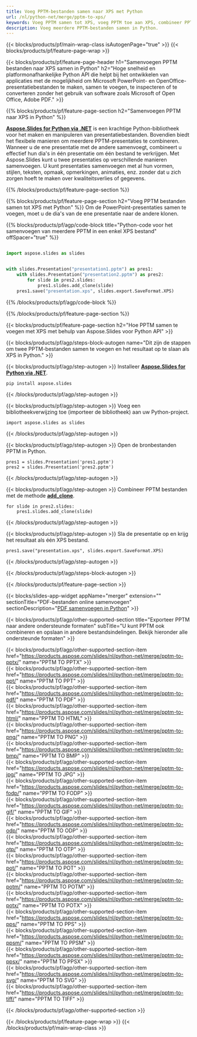 ```yaml
---
title: Voeg PPTM-bestanden samen naar XPS met Python
url: /nl/python-net/merge/pptm-to-xps/
keywords: Voeg PPTM samen tot XPS, voeg PPTM toe aan XPS, combineer PPTM tot XPS, PowerPoint, Presentatie, XPS, Python, Aspose
description: Voeg meerdere PPTM-bestanden samen in Python.
---
```


{{< blocks/products/pf/main-wrap-class isAutogenPage="true" >}}
{{< blocks/products/pf/feature-page-wrap >}}

{{< blocks/products/pf/feature-page-header h1="Samenvoegen PPTM bestanden naar XPS samen in Python" h2="Hoge snelheid en platformonafhankelijke Python API die helpt bij het ontwikkelen van applicaties met de mogelijkheid om Microsoft PowerPoint- en OpenOffice-presentatiebestanden te maken, samen te voegen, te inspecteren of te converteren zonder het gebruik van software zoals Microsoft of Open Office, Adobe PDF." >}}

{{% blocks/products/pf/feature-page-section h2="Samenvoegen PPTM naar XPS in Python" %}}

[**Aspose.Slides for Python via .NET**](https://products.aspose.com/slides/nl/python-net/) is een krachtige Python-bibliotheek voor het maken en manipuleren van presentatiebestanden. Bovendien biedt het flexibele manieren om meerdere PPTM-presentaties te combineren. Wanneer u de ene presentatie met de andere samenvoegt, combineert u effectief hun dia's in één presentatie om één bestand te verkrijgen. Met Aspose.Slides kunt u twee presentaties op verschillende manieren samenvoegen. U kunt presentaties samenvoegen met al hun vormen, stijlen, teksten, opmaak, opmerkingen, animaties, enz. zonder dat u zich zorgen hoeft te maken over kwaliteitsverlies of gegevens.

{{% /blocks/products/pf/feature-page-section %}}

{{% blocks/products/pf/feature-page-section  h2="Voeg PPTM bestanden samen tot XPS met Python" %}}
Om de PowerPoint-presentaties samen te voegen, moet u de dia's van de ene presentatie naar de andere klonen.

{{% blocks/products/pf/agp/code-block title="Python-code voor het samenvoegen van meerdere PPTM in een enkel XPS bestand" offSpacer="true" %}}

```python

import aspose.slides as slides


with slides.Presentation("presentation1.pptm") as pres1:
    with slides.Presentation("presentation2.pptm") as pres2:
        for slide in pres2.slides:
            pres1.slides.add_clone(slide)
    pres1.save("presentation.xps", slides.export.SaveFormat.XPS)
```


{{% /blocks/products/pf/agp/code-block %}}

{{% /blocks/products/pf/feature-page-section %}}

{{< blocks/products/pf/feature-page-section  h2="Hoe PPTM samen te voegen met XPS met behulp van Aspose.Slides voor Python API" >}}

{{< blocks/products/pf/agp/steps-block-autogen name="Dit zijn de stappen om twee PPTM-bestanden samen te voegen en het resultaat op te slaan als XPS in Python." >}}

{{< blocks/products/pf/agp/step-autogen >}}
Installeer [**Aspose.Slides for Python via .NET**](https://products.aspose.com/slides/nl/python-net/).
```
pip install aspose.slides
```
{{< /blocks/products/pf/agp/step-autogen >}}

{{< blocks/products/pf/agp/step-autogen >}}
Voeg een bibliotheekverwijzing toe (importeer de bibliotheek) aan uw Python-project.
```
import aspose.slides as slides
```
{{< /blocks/products/pf/agp/step-autogen >}}

{{< blocks/products/pf/agp/step-autogen >}}
Open de bronbestanden PPTM in Python.
```
pres1 = slides.Presentation('pres1.pptm')
pres2 = slides.Presentation('pres2.pptm')
```
{{< /blocks/products/pf/agp/step-autogen >}}

{{< blocks/products/pf/agp/step-autogen >}}
Combineer PPTM bestanden met de methode [**add_clone**](https://reference.aspose.com/slides/python-net/aspose.slides/islidecollection/#methods).
```
for slide in pres2.slides:
    pres1.slides.add_clone(slide)
```
{{< /blocks/products/pf/agp/step-autogen >}}

{{< blocks/products/pf/agp/step-autogen >}}
Sla de presentatie op en krijg het resultaat als één XPS bestand.
```
pres1.save("presentation.xps", slides.export.SaveFormat.XPS)
```

{{< /blocks/products/pf/agp/step-autogen >}}

{{< /blocks/products/pf/agp/steps-block-autogen >}}

{{< /blocks/products/pf/feature-page-section >}}

{{< blocks/slides-app-widget  appName="merger" extension="" sectionTitle="PDF-bestanden online samenvoegen" sectionDescription="[PDF samenvoegen in Python](https://products.aspose.com/slides/nl/python-net/merge/pdf/)" >}}

{{< blocks/products/pf/agp/other-supported-section title="Exporteer PPTM naar andere ondersteunde formaten" subTitle="U kunt PPTM ook combineren en opslaan in andere bestandsindelingen. Bekijk hieronder alle ondersteunde formaten" >}}

{{< blocks/products/pf/agp/other-supported-section-item href="https://products.aspose.com/slides/nl/python-net/merge/pptm-to-pptx/" name="PPTM TO PPTX" >}}  
{{< blocks/products/pf/agp/other-supported-section-item href="https://products.aspose.com/slides/nl/python-net/merge/pptm-to-ppt/" name="PPTM TO PPT" >}}  
{{< blocks/products/pf/agp/other-supported-section-item href="https://products.aspose.com/slides/nl/python-net/merge/pptm-to-pdf/" name="PPTM TO PDF" >}}  
{{< blocks/products/pf/agp/other-supported-section-item href="https://products.aspose.com/slides/nl/python-net/merge/pptm-to-html/" name="PPTM TO HTML" >}}  
{{< blocks/products/pf/agp/other-supported-section-item href="https://products.aspose.com/slides/nl/python-net/merge/pptm-to-png/" name="PPTM TO PNG" >}}  
{{< blocks/products/pf/agp/other-supported-section-item href="https://products.aspose.com/slides/nl/python-net/merge/pptm-to-bmp/" name="PPTM TO BMP" >}}  
{{< blocks/products/pf/agp/other-supported-section-item href="https://products.aspose.com/slides/nl/python-net/merge/pptm-to-jpg/" name="PPTM TO JPG" >}}  
{{< blocks/products/pf/agp/other-supported-section-item href="https://products.aspose.com/slides/nl/python-net/merge/pptm-to-fodp/" name="PPTM TO FODP" >}}  
{{< blocks/products/pf/agp/other-supported-section-item href="https://products.aspose.com/slides/nl/python-net/merge/pptm-to-gif/" name="PPTM TO GIF" >}}  
{{< blocks/products/pf/agp/other-supported-section-item href="https://products.aspose.com/slides/nl/python-net/merge/pptm-to-odp/" name="PPTM TO ODP" >}}  
{{< blocks/products/pf/agp/other-supported-section-item href="https://products.aspose.com/slides/nl/python-net/merge/pptm-to-otp/" name="PPTM TO OTP" >}}  
{{< blocks/products/pf/agp/other-supported-section-item href="https://products.aspose.com/slides/nl/python-net/merge/pptm-to-pot/" name="PPTM TO POT" >}}  
{{< blocks/products/pf/agp/other-supported-section-item href="https://products.aspose.com/slides/nl/python-net/merge/pptm-to-potm/" name="PPTM TO POTM" >}}  
{{< blocks/products/pf/agp/other-supported-section-item href="https://products.aspose.com/slides/nl/python-net/merge/pptm-to-potx/" name="PPTM TO POTX" >}}  
{{< blocks/products/pf/agp/other-supported-section-item href="https://products.aspose.com/slides/nl/python-net/merge/pptm-to-pps/" name="PPTM TO PPS" >}}  
{{< blocks/products/pf/agp/other-supported-section-item href="https://products.aspose.com/slides/nl/python-net/merge/pptm-to-ppsm/" name="PPTM TO PPSM" >}}  
{{< blocks/products/pf/agp/other-supported-section-item href="https://products.aspose.com/slides/nl/python-net/merge/pptm-to-ppsx/" name="PPTM TO PPSX" >}}  
{{< blocks/products/pf/agp/other-supported-section-item href="https://products.aspose.com/slides/nl/python-net/merge/pptm-to-svg/" name="PPTM TO SVG" >}}  
{{< blocks/products/pf/agp/other-supported-section-item href="https://products.aspose.com/slides/nl/python-net/merge/pptm-to-tiff/" name="PPTM TO TIFF" >}}  


{{< /blocks/products/pf/agp/other-supported-section >}}

{{< /blocks/products/pf/feature-page-wrap >}}
{{< /blocks/products/pf/main-wrap-class >}}